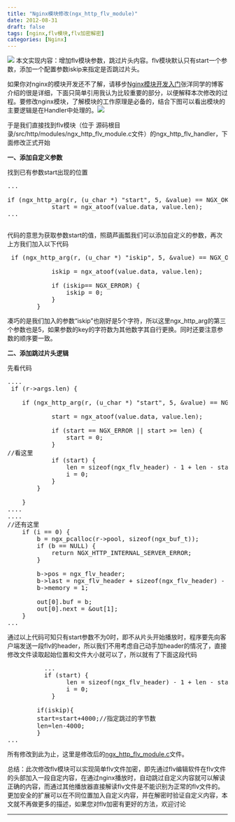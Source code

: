 ```yaml
---
title: "Nginx模块修改(ngx_http_flv_module)"
date: 2012-08-31
draft: false
tags: [nginx,flv模块,flv加密解密]
categories: [Nginx]
---
```


![](/Content/upload/Img20120831/aw5i1dna.01h.gif) 
本文实现内容：增加flv模块参数，跳过片头内容。flv模块默认只有start一个参数，添加一个配置参数iskip来指定是否跳过片头。

如果你对nginx的模块开发还不了解，请移步[Nginx模块开发入门](http://www.codinglabs.org/html/intro-of-nginx-module-development.html)张洋同学的博客介绍的很是详细，下面只简单引用我认为比较重要的部分，以便解释本次修改的过程。要修改nginx模块，了解模块的工作原理是必备的，结合下图可以看出模块的主要逻辑是在Handler中处理的。![](/Content/attached/image/20120831/n2jl1boy_qrc.png) 

于是我们直接找到flv模块（位于 源码根目录/src/http/modules/ngx_http_flv_module.c文件）的ngx_http_flv_handler，下面修改正式开始

**一、添加自定义参数** 

找到已有参数start出现的位置




<pre>...

if (ngx_http_arg(r, (u_char *) &#34;start&#34;, 5, &amp;value) == NGX_OK) {
            start = ngx_atoof(value.data, value.len);
...

</pre>

代码的意思为获取参数start的值，照葫芦画瓢我们可以添加自定义的参数，再次上方我们加入以下代码




<pre> if (ngx_http_arg(r, (u_char *) &#34;iskip&#34;, 5, &amp;value) == NGX_OK) {

            iskip = ngx_atoof(value.data, value.len);

            if (iskip== NGX_ERROR) {
                iskip = 0;
            }
        }</pre>

凑巧的是我们加入的参数“iskip”也刚好是5个字符，所以这里ngx_http_arg的第三个参数也是5，如果参数的key的字符数为其他数字其自行更换。同时还要注意参数的顺序要一致。


**二、添加跳过片头逻辑** 

先看代码


<pre>.... 
 if (r-&gt;args.len) {

	if (ngx_http_arg(r, (u_char *) &#34;start&#34;, 5, &amp;value) == NGX_OK) {

            start = ngx_atoof(value.data, value.len);

            if (start == NGX_ERROR || start &gt;= len) {
                start = 0;
            }
//看这里
            if (start) {
                len = sizeof(ngx_flv_header) - 1 + len - start;
                i = 0;
            }
        }
	
    }
....
....
//还有这里
    if (i == 0) {
        b = ngx_pcalloc(r-&gt;pool, sizeof(ngx_buf_t));
        if (b == NULL) {
            return NGX_HTTP_INTERNAL_SERVER_ERROR;
        }

        b-&gt;pos = ngx_flv_header;
        b-&gt;last = ngx_flv_header + sizeof(ngx_flv_header) - 1;
        b-&gt;memory = 1;

        out[0].buf = b;
        out[0].next = &amp;out[1];
    }
...</pre>

通过以上代码可知只有start参数不为0时，即不从片头开始播放时，程序要先向客户端发送一段flv的header，所以我们不用考虑自己动手加header的情况了，直接修改文件读取起始位置和文件大小就可以了，所以就有了下面这段代码





<pre>          ...
          if (start) {
                len = sizeof(ngx_flv_header) - 1 + len - start;
                i = 0;
            }

	    if(iskip){
		start=start+4000;//指定跳过的字节数
		len=len-4000;
	    }
...</pre>

所有修改到此为止，这里是修改后的[ngx_http_flv_module.c](/Content/attached/file/20120831/c3ms5oyi_igt.rar)文件。

总结：此次修改flv模块可以实现简单flv文件加密，即先通过flv编辑软件在flv文件的头部加入一段自定内容，在通过nginx播放时，自动跳过自定义内容就可以解读正确的内容，而通过其他播放器直接解读flv文件是不能识别为正常的flv文件的。更加安全的扩展可以在不同位置加入自定义内容，并在解密时验证自定义内容，本文就不再做更多的描述，如果您对flv加密有更好的方法，欢迎讨论




 
- - -
 
